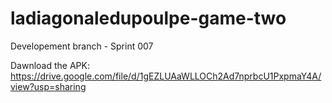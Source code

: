 # ladiagonaledupoulpe-game-two
Developement branch - Sprint 007

Dawnload the APK: https://drive.google.com/file/d/1gEZLUAaWLLOCh2Ad7nprbcU1PxpmaY4A/view?usp=sharing